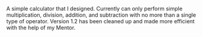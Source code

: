A simple calculator that I designed. Currently can only perform simple multiplication, division, addition, and subtraction with no more than a single type of operator.
Version 1.2 has been cleaned up and made more efficient with the help of my Mentor.
